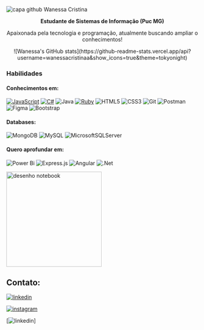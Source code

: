 

![capa github Wanessa Cristina](https://github.com/WanessaCristinaa/WanessaCristinaa/assets/139433754/9bbe11f1-88fd-4808-99ab-19619e5fe687)






<p align="center"><b>Estudante de Sistemas de Informação (Puc MG)</b></p>

<p align="center"> Apaixonada pela tecnologia e programação, atualmente buscando ampliar o conhecimentos! </p>


<center> ![Wanessa's GitHub stats](https://github-readme-stats.vercel.app/api?username=wanessacristinaa&show_icons=true&theme=tokyonight) </center>

### Habilidades
#### Conhecimentos em:
[![JavaScript](https://img.shields.io/badge/JavaScript-F7DF1E?style=for-the-badge&logo=javascript&logoColor=black)]()
[![C#](https://img.shields.io/badge/c%23-%23239120.svg?style=for-the-badge&logo=csharp&logoColor=white)]()
![Java](https://img.shields.io/badge/java-%23ED8B00.svg?style=for-the-badge&logo=openjdk&logoColor=white)
[![Ruby](https://img.shields.io/badge/ruby-%23CC342D.svg?style=for-the-badge&logo=ruby&logoColor=white)]()
![HTML5](https://img.shields.io/badge/html5-%23E34F26.svg?style=for-the-badge&logo=html5&logoColor=white)
![CSS3](https://img.shields.io/badge/css3-%231572B6.svg?style=for-the-badge&logo=css3&logoColor=white)
![Git](https://img.shields.io/badge/git-%23F05033.svg?style=for-the-badge&logo=git&logoColor=white)
![Postman](https://img.shields.io/badge/Postman-FF6C37?style=for-the-badge&logo=postman&logoColor=white)
![Figma](https://img.shields.io/badge/figma-%23F24E1E.svg?style=for-the-badge&logo=figma&logoColor=white)
![Bootstrap](https://img.shields.io/badge/bootstrap-%238511FA.svg?style=for-the-badge&logo=bootstrap&logoColor=white)

#### Databases:
![MongoDB](https://img.shields.io/badge/MongoDB-%234ea94b.svg?style=for-the-badge&logo=mongodb&logoColor=white)
![MySQL](https://img.shields.io/badge/mysql-%2300f.svg?style=for-the-badge&logo=mysql&logoColor=white)
![MicrosoftSQLServer](https://img.shields.io/badge/Microsoft%20SQL%20Server-CC2927?style=for-the-badge&logo=microsoft%20sql%20server&logoColor=white)

#### Quero aprofundar em:
![Power Bi](https://img.shields.io/badge/power_bi-F2C811?style=for-the-badge&logo=powerbi&logoColor=black)
![Express.js](https://img.shields.io/badge/express.js-%23404d59.svg?style=for-the-badge&logo=express&logoColor=%2361DAFB)
![Angular](https://img.shields.io/badge/angular-%23DD0031.svg?style=for-the-badge&logo=angular&logoColor=white)
![.Net](https://img.shields.io/badge/.NET-5C2D91?style=for-the-badge&logo=.net&logoColor=white)


  <div style="flex: 1;">
    <img src="https://github.com/WanessaCristinaa/WanessaCristinaa/assets/139433754/4d2ef9cf-dbc0-42f3-b0ba-aded691d297f" width="250px" height="250px" alt="desenho notebook">
  </div>


 


## Contato:
[![linkedin](https://img.shields.io/badge/LinkedIn-0077B5?style=for-the-badge&logo=linkedin&logoColor=white)](https://www.linkedin.com/in/wanessa-cristina-694234272)

[![instagram](https://img.shields.io/badge/Instagram-E4405F?style=for-the-badge&logo=instagram&logoColor=white)]()

[![linkedin]( )]
